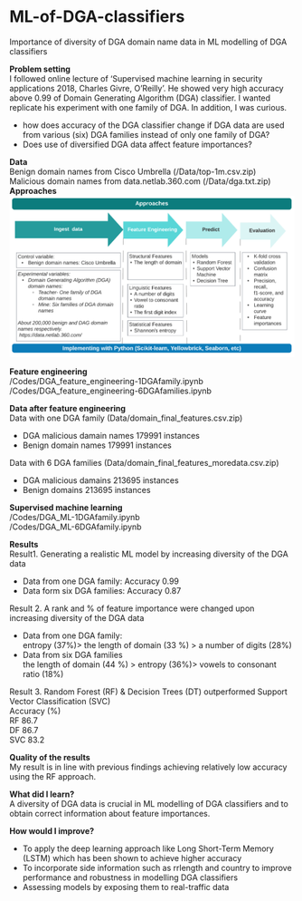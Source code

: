 # ML-of-DGA-classifiers<br />
Importance of diversity of DGA domain name data in ML modelling of DGA classifiers<br />

**Problem setting**<br />
I followed online lecture of ‘Supervised machine learning in security applications 2018, Charles Givre, O’Reilly’. He showed very high accuracy above 0.99 of Domain Generating Algorithm (DGA) classifier. I wanted replicate his experiment with one family of DGA. In addition, I was curious.  
- how does accuracy of the DGA classifier change if DGA data are used from various (six) DGA families instead of only one family of DGA?    
- Does use of diversified DGA data affect feature importances?

**Data**    <br />
Benign domain names from Cisco Umbrella (/Data/top-1m.csv.zip)<br />
Malicious domain names from data.netlab.360.com (/Data/dga.txt.zip)<br />
**Approaches**<br />
![GitHub Logo](/images/workflow1_2-3.png)

**Feature engineering** <br />
/Codes/DGA_feature_engineering-1DGAfamily.ipynb<br />
/Codes/DGA_feature_engineering-6DGAfamilies.ipynb<br />

**Data after feature engineering**<br />
Data with one DGA family (Data/domain_final_features.csv.zip)<br /> 
- DGA malicious damain names 179991 instances<br />
- Benign domain names 179991 instances<br />

Data with 6 DGA families (Data/domain_final_features_moredata.csv.zip)<br />
- DGA malicious damains 213695 instances<br />
- Benign domains 213695 instances<br />

**Supervised machine learning**<br />
/Codes/DGA_ML-1DGAfamily.ipynb<br />
/Codes/DGA_ML-6DGAfamily.ipynb<br />

**Results**<br />
Result1. Generating a realistic ML model by increasing diversity of the DGA data<br />
- Data from one DGA family: Accuracy 0.99
- Data form six  DGA families: Accuracy 0.87

Result 2. A rank and % of feature importance were changed upon increasing diversity of the DGA data<br />
- Data from one DGA family:<br />
  entropy (37%)> the length of domain (33 %) > a number of digits (28%)<br />
- Data from six DGA families<br />
 the length of domain (44 %) > entropy (36%)> vowels to consonant ratio (18%)<br />
 
Result 3. Random Forest (RF) & Decision Trees (DT) outperformed Support Vector Classification (SVC)<br />
	     Accuracy (%)<br />
	RF	86.7 <br />
	DF	86.7 <br />
	SVC	83.2<br />

**Quality of the results**<br />
My result is in line with previous findings achieving relatively low accuracy using the RF approach. <br />

**What did I learn?**<br />
A diversity of DGA data is crucial in ML modelling of DGA classifiers and to obtain correct information about feature importances. <br />

**How would I improve?**<br />
- To apply the deep learning approach like Long Short-Term Memory (LSTM) which has been shown to achieve higher accuracy <br />
- To incorporate side information such as rrlength and country to improve performance and robustness in modelling DGA classifiers<br />
- Assessing models by exposing them to real-traffic data<br />


